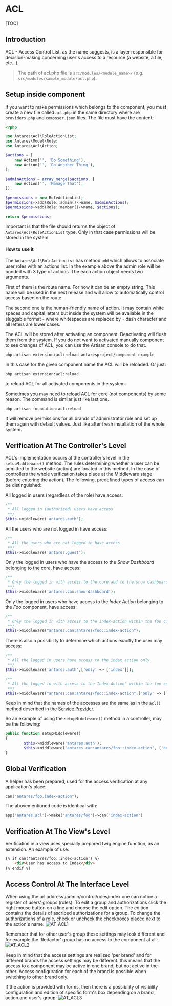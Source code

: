 # ACL  

[TOC]

## Introduction

ACL - Access Control List, as the name suggests, is a layer responsible for decision-making concerning user's access to a resource (a website, a file, etc...).

> The path of acl.php file is `src/modules/<module_name>/` (e.g. `src/modules/sample_module/acl.php`).

## Setup inside component

If you want to make permissions which belongs to the component, you must create a new file called ```acl.php``` in the same directory where are ```providers.php``` and ```composer.json``` files. The file must have the content:

```php
<?php

use Antares\Acl\RoleActionList;
use Antares\Model\Role;
use Antares\Acl\Action;

$actions = [
    new Action('', 'Do Something'),
    new Action('', 'Do Another Thing'),
];

$adminActions = array_merge($actions, [
    new Action('', 'Manage That'),
]);

$permissions = new RoleActionList;
$permissions->add(Role::admin()->name, $adminActions);
$permissions->add(Role::member()->name, $actions);

return $permissions;
```

Important is that the file should returns the object of ```Antares\Acl\RoleActionList``` type. Only in that case permissions will be stored in the system.

#### How to use it

The ```Antares\Acl\RoleActionList``` has method ```add``` which allows to associate user roles with an actions list.  In the example above the admin role will be bonded with 3 type of actions. The each action object needs two arguments.
                                                                                                                      
First of them is the route name. For now it can be an empty string. This name will be used in the next release and will allow to automatically control access based on the route.

The second one is the human-friendly name of action. It may contain white spaces and capital letters but inside the system will be available in the sluggable format - where whitespaces are replaced by ```-``` dash character and all letters are lower cases.

The ACL will be stored after activating an component. Deactivating will flush them from the system. If you do not want to activated manually component to see changes of ACL, you can use the Artisan console to do that.

```bash
php artisan extension:acl:reload antaresproject/component-example
```

In this case for the given component name the ACL will be reloaded. Or just:

```bash
php artisan extension:acl:reload
```

to reload ACL for all activated components in the system.

Sometimes you may need to reload ACL for core (not components) by some reason. The command is similar just like last one.

```bash
php artisan foundation:acl:reload
```

It will remove permissions for all brands of administrator role and set up them again with default values. Just like after fresh installation of the whole system.


## Verification At The Controller's Level  

ACL's implementation occurs at the controller's level in the `setupMiddleware()` method. The rules determining whether a user can be admitted to the website (action) are located in this method. In the case of controllers the whole verification takes place at the Middleware stage (before entering the action). The following, predefined types of access can be distinguished:

All logged in users (regardless of the role) have access:


```php
/**
 * All logged in (authorized) users have access 
 **/
$this->middleware('antares.auth');
```

All the users who are not logged in have access:

```php
/**
 * All the users who are not logged in have access 
 **/
$this->middleware('antares.guest');
```

Only the logged in users who have the access to the *Show Dashboard* belonging to the core, have access:

```php
/** 
 * Only the logged in with access to the core and to the show dashboard 
 **/
$this->middleware('antares.can:show-dashboard');
```

Only the logged in users who have access to the *Index Action* belonging to the *Foo* component, have access:

```php
/** 
 * Only the logged in with access to the index-action within the foo component 
 **/
$this->middleware("antares.can:antares/foo::index-action");
```

There is also a possibility to determine which actions exactly the user may access:

```php
/** 
 * All the logged in users have access to the index action only 
 **/
$this->middleware('antares.auth',['only' => ['index']]);
```
```php  
/** 
 * All the logged in with access to the Index Action' within the foo component have access to the 'index' action in the controller 
 **/
$this->middleware("antares.can:antares/foo::index-action",['only' => ['index']]);
```

Keep in mind that the names of the accesses are the same as in the `acl()` method described in the [Service Provider](service_providers.md).

So an example of using the `setupMiddleware()` method in a controller, may be the following:

```php
public function setupMiddleware()
{
        $this->middleware('antares.auth');
        $this->middleware("antares.can:antares/foo::index-action", ['only' => ['index']]);
}
```

## Global Verification  

A helper has been prepared, used for the access verification at any application's place:

```php
can("antares/foo.index-action");
```

The abovementioned code is identical with:

```php
app('antares.acl')->make('antares/foo')->can('index-action')
```

## Verification At The View's Level  

Verification in a view uses specially prepared twig engine function, as an extension. An example of use:

```html
{% if can('antares/foo::index-action') %}   
    <div>User has access to Index</div>
{% endif %}
```

## Access Control At The Interface Level  

When using the url address /admin/control/roles/index one can notice a register of users' groups (roles). To edit a group and authorizations click the right mouse button on a line and choose the edit option. The edition contains the details of ascribed authorizations for a group. To change the authorizations of a role, check or uncheck the checkboxes placed next to the action's name:
![AT_ACL1](../img/docs/modules_development/acl/AT_ACL1.PNG)
  
Remember that for other user's group these settings may look different and for example the 'Redactor' group has no access to the component at all:
![AT_ACL2](../img/docs/modules_development/acl/AT_ACL2.PNG)
  
Keep in mind that the access settings are realized 'per brand' and for different brands the access settings may be different. this means that the access to a component may be active in one brand, but not active in the other. Access configuration for each of the brand is possible when switching to other brand only.

If the action is provided with forms, then there is a possibility of visibility configuration and edition of specific form's box depending on a brand, action and user's group:
![AT_ACL3](../img/docs/modules_development/acl/AT_ACL3.PNG)
   
